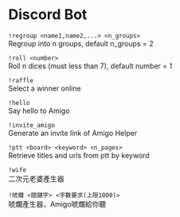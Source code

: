 # Discord Bot
`!regroup <name1,name2,...> <n_groups>`</br>
Regroup into n groups, default n_groups = 2

`!roll <number>`</br>
Roll n dices (must less than 7), default number = 1

`!raffle`</br>
Select a winner online

`!hello`</br>
Say hello to Amigo

`!invite_amigo`</br>
Generate an invite link of Amigo Helper

`!ptt <board> <keyword> <n_pages>`</br>
Retrieve titles and urls from ptt by keyword

`!wife`</br>
二次元老婆產生器

`!唬爛 <關鍵字> <字數要求(上限1000)>`</br>
唬爛產生器，Amigo唬爛給你聽